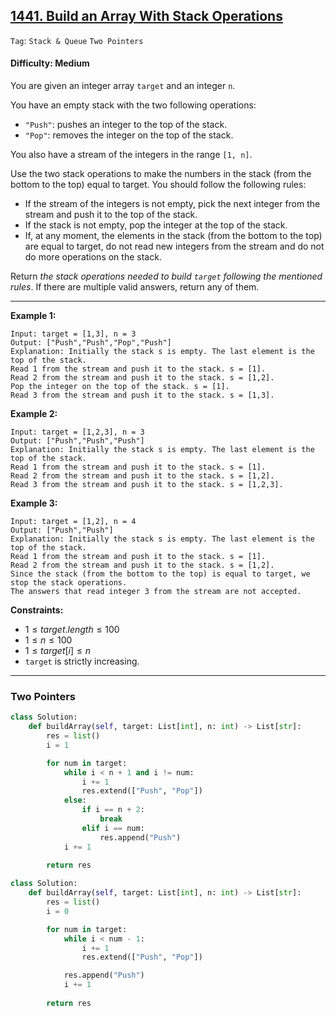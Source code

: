 ## [1441. Build an Array With Stack Operations](https://leetcode.com/problems/build-an-array-with-stack-operations)

```Tag```: ```Stack & Queue``` ```Two Pointers```

#### Difficulty: Medium

You are given an integer array ```target``` and an integer ```n```.

You have an empty stack with the two following operations:

- ```"Push"```: pushes an integer to the top of the stack.
- ```"Pop"```: removes the integer on the top of the stack.

You also have a stream of the integers in the range ```[1, n]```.

Use the two stack operations to make the numbers in the stack (from the bottom to the top) equal to target. You should follow the following rules:

- If the stream of the integers is not empty, pick the next integer from the stream and push it to the top of the stack.
- If the stack is not empty, pop the integer at the top of the stack.
- If, at any moment, the elements in the stack (from the bottom to the top) are equal to target, do not read new integers from the stream and do not do more operations on the stack.

Return _the stack operations needed to build ```target``` following the mentioned rules_. If there are multiple valid answers, return any of them.

---

__Example 1:__
```
Input: target = [1,3], n = 3
Output: ["Push","Push","Pop","Push"]
Explanation: Initially the stack s is empty. The last element is the top of the stack.
Read 1 from the stream and push it to the stack. s = [1].
Read 2 from the stream and push it to the stack. s = [1,2].
Pop the integer on the top of the stack. s = [1].
Read 3 from the stream and push it to the stack. s = [1,3].
```

__Example 2:__
```
Input: target = [1,2,3], n = 3
Output: ["Push","Push","Push"]
Explanation: Initially the stack s is empty. The last element is the top of the stack.
Read 1 from the stream and push it to the stack. s = [1].
Read 2 from the stream and push it to the stack. s = [1,2].
Read 3 from the stream and push it to the stack. s = [1,2,3].
```

__Example 3:__
```
Input: target = [1,2], n = 4
Output: ["Push","Push"]
Explanation: Initially the stack s is empty. The last element is the top of the stack.
Read 1 from the stream and push it to the stack. s = [1].
Read 2 from the stream and push it to the stack. s = [1,2].
Since the stack (from the bottom to the top) is equal to target, we stop the stack operations.
The answers that read integer 3 from the stream are not accepted.
```

__Constraints:__

- $1 \le target.length \le 100$
- $1 \le n \le 100$
- $1 \le target[i] \le n$
- ```target``` is strictly increasing.

---

### Two Pointers

```Python
class Solution:
    def buildArray(self, target: List[int], n: int) -> List[str]:
        res = list()
        i = 1

        for num in target:
            while i < n + 1 and i != num:
                i += 1
                res.extend(["Push", "Pop"])
            else:
                if i == n + 2:
                    break
                elif i == num:
                    res.append("Push")
            i += 1
        
        return res
```

```Python
class Solution:
    def buildArray(self, target: List[int], n: int) -> List[str]:
        res = list()
        i = 0

        for num in target:
            while i < num - 1:
                i += 1
                res.extend(["Push", "Pop"])

            res.append("Push")
            i += 1
        
        return res
```
